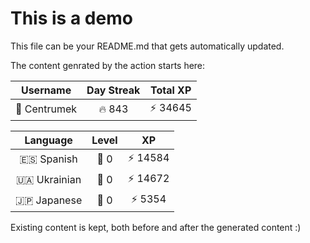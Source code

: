 # This is a demo

This file can be your README.md that gets automatically updated.

The content genrated by the action starts here:

<!--START_SECTION:duolingoStats-->
<!-- Automatically generated with https://github.com/centrumek/duolingo-readme-stats-->

| Username | Day Streak | Total XP |
|:---:|:---:|:---:|
| 👤 Centrumek | 🔥 843 | ⚡ 34645 |

| Language | Level | XP |
|:---:|:---:|:---:|
| 🇪🇸 Spanish | 👑 0 | ⚡ 14584 |
| 🇺🇦 Ukrainian | 👑 0 | ⚡ 14672 |
| 🇯🇵 Japanese | 👑 0 | ⚡ 5354 |

<!--END_SECTION:duolingoStats-->

Existing content is kept, both before and after the generated content :)